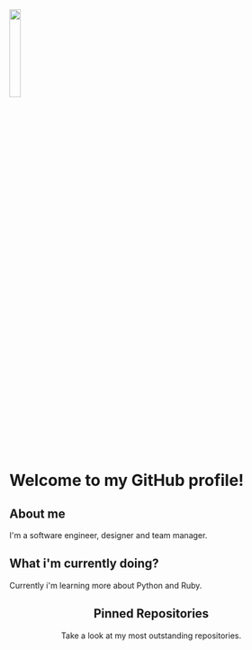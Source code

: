 <img align='center' src='http://pa1.narvii.com/6995/90e0ada08036dcf01e3f640bf6dde1d377d99757r1-200-200_00.gif' width='20%'> 

# Welcome to my GitHub profile!

## About me
I'm a software engineer, designer and team manager.

## What i'm currently doing?
Currently i'm learning more about Python and Ruby.

<h2 align="center">Pinned Repositories</h2>
<p align="center">Take a look at my most outstanding repositories.</p>

